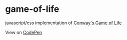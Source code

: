 # game-of-life

javascript/css implementation of [Conway's Game of Life](https://en.wikipedia.org/wiki/Conway%27s_Game_of_Life)

View on [CodePen](https://codepen.io/palegreen/pen/ZpYwQm)
